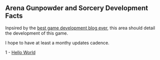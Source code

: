 ## Arena Gunpowder and Sorcery Development Facts

Inpsired by the [best game development blog ever](https://factorio.com/blog/), this area should detail the development of this game.

I hope to have at least a monthy updates cadence. 

1 - [Hello World](hello-world.md)
